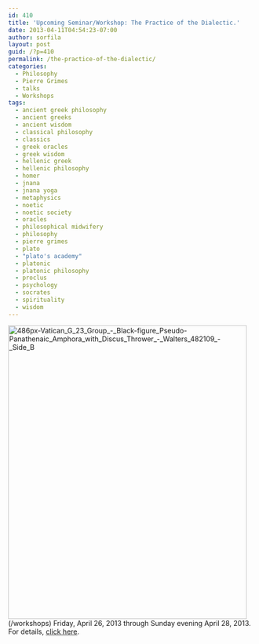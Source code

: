 ```yaml
---
id: 410
title: 'Upcoming Seminar/Workshop: The Practice of the Dialectic.'
date: 2013-04-11T04:54:23-07:00
author: sorfila
layout: post
guid: /?p=410
permalink: /the-practice-of-the-dialectic/
categories:
  - Philosophy
  - Pierre Grimes
  - talks
  - Workshops
tags:
  - ancient greek philosophy
  - ancient greeks
  - ancient wisdom
  - classical philosophy
  - classics
  - greek oracles
  - greek wisdom
  - hellenic greek
  - hellenic philosophy
  - homer
  - jnana
  - jnana yoga
  - metaphysics
  - noetic
  - noetic society
  - oracles
  - philosophical midwifery
  - philosophy
  - pierre grimes
  - plato
  - "plato's academy"
  - platonic
  - platonic philosophy
  - proclus
  - psychology
  - socrates
  - spirituality
  - wisdom
---
```

<img class="alignnone size-full wp-image-411" alt="486px-Vatican_G_23_Group_-_Black-figure_Pseudo-Panathenaic_Amphora_with_Discus_Thrower_-_Walters_482109_-_Side_B" src="/assets/images/wp-content/uploads/2013/04/486px-Vatican_G_23_Group_-_Black-figure_Pseudo-Panathenaic_Amphora_with_Discus_Thrower_-_Walters_482109_-_Side_B.jpg" width="486" height="599" srcset="/assets/images/wp-content/uploads/2013/04/486px-Vatican_G_23_Group_-_Black-figure_Pseudo-Panathenaic_Amphora_with_Discus_Thrower_-_Walters_482109_-_Side_B.jpg 486w, /assets/images/wp-content/uploads/2013/04/486px-Vatican_G_23_Group_-_Black-figure_Pseudo-Panathenaic_Amphora_with_Discus_Thrower_-_Walters_482109_-_Side_B-243x300.jpg 243w" sizes="(max-width: 486px) 100vw, 486px" />(/workshops)
Friday, April 26, 2013 through Sunday evening April 28, 2013. For details, [click here](/workshops/ "Upcoming Seminars, Events, Workshops and Sesshins:").
